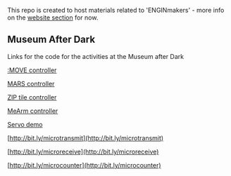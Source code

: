 This repo is created to host materials related to 'ENGINmakers' - more info on the [website section](https://enginmakers.github.io/homepage/) for now.


## Museum After Dark

Links for the code for the activities at the Museum after Dark

[:MOVE controller](https://makecode.microbit.org/_8mVUXVXgjJVv)

[MARS controller](https://makecode.microbit.org/_22VcsPK3m7Vf)

[ZIP tile controller](https://makecode.microbit.org/_91sFdt867Hf5)

[MeArm controller](https://makecode.microbit.org/_f73aRDd4TRoe)

[Servo demo](https://makecode.microbit.org/_EA6LgKh27Mkd)

[http://bit.ly/microtransmit](http://bit.ly/microtransmit)

[http://bit.ly/microreceive](http://bit.ly/microreceive)

[http://bit.ly/microcounter](http://bit.ly/microcounter)
